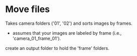# Move files

Takes camera folders ('01', '02') and sorts images by frames.

  - assumes that your images are labeled by frame (i.e., 'camera_01_frame_01').

create an output folder to hold the 'frame' folders.
